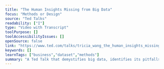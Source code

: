 ```yaml
---
title: "The Human Insights Missing from Big Data"
focus: "Methods or Design"
source: "Ted Talks"
readability: ["I"]
type: "Video with Transcript"
toolPurpose: []
toolAccessibilityIssues: []
openSource: false
link: "https://www.ted.com/talks/tricia_wang_the_human_insights_missing_from_big_data"
keywords: []
learnTags: ["business","dataset","methods"]
summary: "A Ted Talk that demystifies big data, identifies its pitfalls, and stresses the importance of human insight. "
---
```


